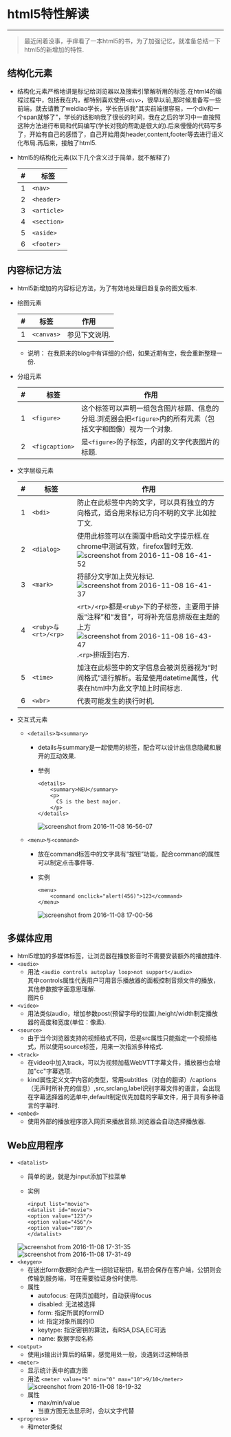 # html5特性解读
---
>最近闲着没事，手痒看了一本html5的书，为了加强记忆，就准备总结一下html5的新增加的特性.

## 结构化元素
* 结构化元素严格地讲是标记给浏览器以及搜索引擎解析用的标签.在html4的编程过程中，包括我在内，都特别喜欢使用`<div>`，很早以前,那时候准备写一些前端，就去请教了weidiao学长，学长告诉我"其实前端很容易，一个div和一个span就够了"，学长的话影响我了很长的时间，我在之后的学习中一直按照这种方法进行布局和代码编写(学长对我的帮助是很大的).后来慢慢的代码写多了，开始有自己的感悟了，自己开始用类header,content,footer等去进行语义化布局.再后来，接触了html5.
* html5的结构化元素(以下几个含义过于简单，就不解释了)

    |#|标签|
    |----|----|
    |1|`<nav>`|
    |2|`<header>`|
    |3|`<article>`|
    |4|`<section>`|
    |5|`<aside>`|
    |6|`<footer>`|
    
## 内容标记方法
* html5新增加的内容标记方法，为了有效地处理日趋复杂的图文版本.
* 绘图元素
    
    |#|标签|作用|
    |----|----|----|
    |1|`<canvas>`|参见下文说明.|

    * 说明： 在我原来的blog中有详细的介绍，如果近期有空，我会重新整理一份.
* 分组元素
    
    |#|标签|作用|
    |----|----|----|
    |1|`<figure>`|这个标签可以声明一组包含图片标题、信息的分组.浏览器会把`<figure>`内的所有元素（包括文字和图像）视为一个对象.|
    |2|`<figcaption>`|是`<figure>`的子标签，内部的文字代表图片的标题.
* 文字层级元素
    
    |#|标签|作用|
    |----|----|----|
    |1|`<bdi>`|防止在此标签中内的文字，可以具有独立的方向格式，适合用来标记方向不明的文字.比如拉丁文.|
    |2|`<dialog>`|使用此标签可以在画面中启动文字提示框.在chrome中测试有效，firefox暂时无效.![screenshot from 2016-11-08 16-41-52](https://cloud.githubusercontent.com/assets/16068384/20095424/64a4c57c-a5e0-11e6-9d84-e63374c23b6b.png)|
    |3|`<mark>`|将部分文字加上荧光标记.![screenshot from 2016-11-08 16-41-37](https://cloud.githubusercontent.com/assets/16068384/20095422/64a3122c-a5e0-11e6-97bb-c5cb0643814a.png)|
    |4|`<ruby>与<rt>/<rp>`|`<rt>/<rp>`都是`<ruby>`下的子标签，主要用于排版“注释”和“发音”，可将补充信息排版在主题的上方![screenshot from 2016-11-08 16-43-47](https://cloud.githubusercontent.com/assets/16068384/20095421/64a12714-a5e0-11e6-993b-eeee4d2b123c.png).`<rp>`排版到右方.|
    |5|`<time>`|加注在此标签中的文字信息会被浏览器视为“时间格式”进行解析。若是使用datetime属性，代表在html中为此文字加上时间标志.|
    |6|`<wbr>`|代表可能发生的换行时机.|
* 交互式元素
    * `<details>与<summary>`
        * details与summary是一起使用的标签，配合可以设计出信息隐藏和展开的互动效果.
        * 举例
            
            ```
            <details>  
                <summary>NEU</summary>  
                <p>  
                  CS is the best major.  
                </p>  
            </details>  
            ```
            ![screenshot from 2016-11-08 16-56-07](https://cloud.githubusercontent.com/assets/16068384/20095419/64a017d4-a5e0-11e6-99f5-d348e913bb56.png)
    * `<menu>与<command>`
        * 放在command标签中的文字具有“按钮”功能，配合command的属性可以制定点击事件等.
        * 实例
            
            ```
            <menu>  
                <command onclick="alert(456)">123</command>  
            </menu>  
            ```
            ![screenshot from 2016-11-08 17-00-56](https://cloud.githubusercontent.com/assets/16068384/20095420/64a0800c-a5e0-11e6-8d0e-dddf5b7c4c43.png)

## 多媒体应用
* html5增加的多媒体标签，让浏览器在播放影音时不需要安装额外的播放插件.
* `<audio>`
    * 用法
    `<audio controls autoplay loop>not support</audio>`  
    其中controls属性代表用户可用音乐播放器的面板控制音频文件的播放，其他参数按字面意思理解.  
    图片6    
* `<video>`
    * 用法类似audio，增加参数post(预留字母的位置),height/width制定播放器的高度和宽度(单位：像素).
* `<source>`
    * 由于当今浏览器支持的视频格式不同，但是src属性只能指定一个视频格式，所以使用source标签，用来一次指派多种格式.
* `<track>`
    * 在video中加入track，可以为视频加载WebVTT字幕文件，播放器也会增加"cc"字幕选项.
    * kind属性定义文字内容的类型，常用subtitles（对白的翻译）/captions（无声时所补充的信息）,src,srclang,label识别字幕文件的语言，会出现在字幕选择器的选单中,default制定优先加载的字幕文件，用于具有多种语言的字幕时.
* `<embed>`
    * 使用外部的播放程序嵌入网页来播放音频.浏览器会自动选择播放器.
    
## Web应用程序
* `<datalist>`
    * 简单的说，就是为input添加下拉菜单
    * 实例
        
        ```
        <input list="movie">
      <datalist id="movie">
        <option value="123"/>
        <option value="456"/>
        <option value="789"/>
      </datalist>
        ```
   ![screenshot from 2016-11-08 17-31-35](https://cloud.githubusercontent.com/assets/16068384/20095423/64a4626c-a5e0-11e6-8046-4f2bc86b65e7.png)
![screenshot from 2016-11-08 17-31-49](https://cloud.githubusercontent.com/assets/16068384/20095426/6526876a-a5e0-11e6-8292-94acef750fd0.png)
* `<keygen>`
    * 在送出form数据时会产生一组验证秘钥，私钥会保存在客户端，公钥则会传输到服务端，可在需要验证身份时使用.
    * 属性
        * autofocus: 在网页加载时，自动获得focus
        * disabled: 无法被选择
        * form: 指定所属的formID
        * id: 指定对象所属的ID
        * keytype: 指定密钥的算法，有RSA,DSA,EC可选
        * name: 数据字段名称
* `<output>`
    * 使用js输出计算后的结果，感觉用处一般，没遇到过这种场景
* `<meter>`
    * 显示统计表中的直方图
    * 用法
        `<meter value="9" min="0" max="10">9/10</meter>`  
        ![screenshot from 2016-11-08 18-19-32](https://cloud.githubusercontent.com/assets/16068384/20095425/64d87e44-a5e0-11e6-9274-618eea5d5260.png)
    * 属性
        * max/min/value
        * 当直方图无法显示时，会以文字代替
* `<progress>`
    * 和meter类似

